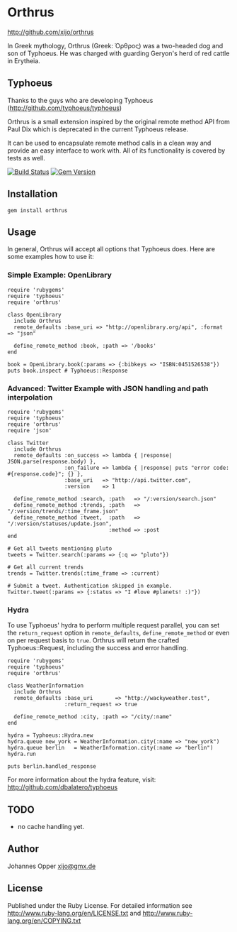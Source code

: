 # Orthrus

http://github.com/xijo/orthrus

In Greek mythology, Orthrus (Greek: Όρθρος) was a two-headed dog and son of Typhoeus.
He was charged with guarding Geryon's herd of red cattle in Erytheia.

## Typhoeus

Thanks to the guys who are developing Typhoeus (http://github.com/typhoeus/typhoeus)

Orthrus is a small extension inspired by the original remote method API from Paul Dix
which is deprecated in the current Typhoeus release.

It can be used to encapsulate remote method calls in a clean way and provide an
easy interface to work with. All of its functionality is covered by tests as well.

[![Build Status](https://secure.travis-ci.org/xijo/orthrus.png?branch=master)](https://travis-ci.org/xijo/orthrus) [![Gem Version](https://badge.fury.io/rb/orthrus.png)](http://badge.fury.io/rb/orthrus)

## Installation

    gem install orthrus

## Usage

In general, Orthrus will accept all options that Typhoeus does. Here are some
examples how to use it:

### Simple Example: OpenLibrary

    require 'rubygems'
    require 'typhoeus'
    require 'orthrus'

    class OpenLibrary
      include Orthrus
      remote_defaults :base_uri => "http://openlibrary.org/api", :format => "json"

      define_remote_method :book, :path => '/books'
    end

    book = OpenLibrary.book(:params => {:bibkeys => "ISBN:0451526538"})
    puts book.inspect # Typhoeus::Response

### Advanced: Twitter Example with JSON handling and path interpolation

    require 'rubygems'
    require 'typhoeus'
    require 'orthrus'
    require 'json'

    class Twitter
      include Orthrus
      remote_defaults :on_success => lambda { |response| JSON.parse(response.body) },
                      :on_failure => lambda { |response| puts "error code: #{response.code}"; {} },
                      :base_uri   => "http://api.twitter.com",
                      :version    => 1

      define_remote_method :search, :path   => "/:version/search.json"
      define_remote_method :trends, :path   => "/:version/trends/:time_frame.json"
      define_remote_method :tweet,  :path   => "/:version/statuses/update.json",
                                    :method => :post
    end

    # Get all tweets mentioning pluto
    tweets = Twitter.search(:params => {:q => "pluto"})

    # Get all current trends
    trends = Twitter.trends(:time_frame => :current)

    # Submit a tweet. Authentication skipped in example.
    Twitter.tweet(:params => {:status => "I #love #planets! :)"})


### Hydra

To use Typhoeus' hydra to perform multiple request parallel, you can set the `return_request` option
in `remote_defaults`, `define_remote_method` or even on per request basis to `true`.
Orthrus will return the crafted Typhoeus::Request, including the success and error handling.

    require 'rubygems'
    require 'typhoeus'
    require 'orthrus'

    class WeatherInformation
      include Orthrus
      remote_defaults :base_uri       => "http://wackyweather.test",
                      :return_request => true

      define_remote_method :city, :path => "/city/:name"
    end

    hydra = Typhoeus::Hydra.new
    hydra.queue new_york = WeatherInformation.city(:name => "new_york")
    hydra.queue berlin   = WeatherInformation.city(:name => "berlin")
    hydra.run

    puts berlin.handled_response

For more information about the hydra feature, visit: http://github.com/dbalatero/typhoeus

## TODO

 - no cache handling yet.

## Author

Johannes Opper <xijo@gmx.de>

## License

Published under the Ruby License. For detailed information see
http://www.ruby-lang.org/en/LICENSE.txt and http://www.ruby-lang.org/en/COPYING.txt
